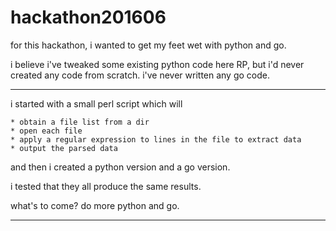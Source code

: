 # hackathon201606

for this hackathon, i wanted to get my feet wet with python and go.

i believe i've tweaked some existing python code here RP, but i'd never
created any code from scratch.  i've never written any go code.

---

i started with a small perl script which will

    * obtain a file list from a dir
    * open each file
    * apply a regular expression to lines in the file to extract data
    * output the parsed data

and then i created a python version and a go version.

i tested that they all produce the same results.

what's to come?  do more python and go.

---
